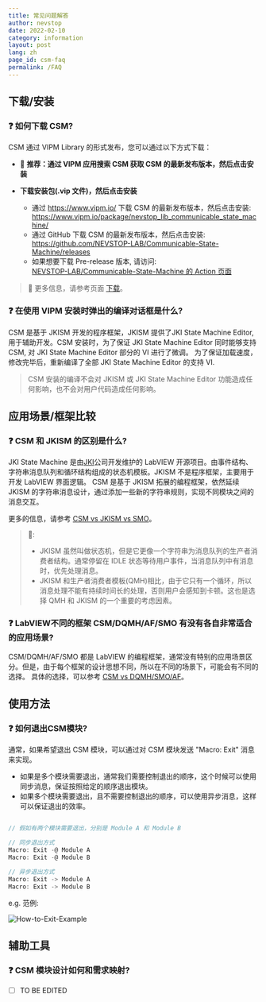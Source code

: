 ```yaml
---
title: 常见问题解答
author: nevstop
date: 2022-02-10
category: information
layout: post
lang: zh
page_id: csm-faq
permalink: /FAQ
---
```


<!-- ----------------------------------------------- -->
## 下载/安装

### :question: 如何下载 CSM?

CSM 通过 VIPM Library 的形式发布，您可以通过以下方式下载：

- 🥇 **推荐：通过 VIPM 应用搜索 CSM 获取 CSM 的最新发布版本，然后点击安装**

- **下载安装包(.vip 文件)，然后点击安装**

  - 通过 <https://www.vipm.io/> 下载 CSM 的最新发布版本，然后点击安装:<br/>
    <https://www.vipm.io/package/nevstop_lib_communicable_state_machine/>
  - 通过 GitHub 下载 CSM 的最新发布版本，然后点击安装:<br/>
    <https://github.com/NEVSTOP-LAB/Communicable-State-Machine/releases>
  - 如果想要下载 Pre-release 版本, 请访问: <br/>
    [NEVSTOP-LAB/Communicable-State-Machine 的 Action 页面](https://github.com/NEVSTOP-LAB/Communicable-State-Machine/actions/workflows/Build_VIPM_Library.yml?query=branch%3Amain)

> 📓
> 更多信息，请参考页面 [下载](https://nevstop-lab.github.io/CSM-Wiki/release-of-csm)。
>

### :question: 在使用 VIPM 安装时弹出的编译对话框是什么?

CSM 是基于 JKISM 开发的程序框架，JKISM 提供了JKI State Machine Editor, 用于辅助开发。CSM 安装时，为了保证 JKI State Machine Editor 同时能够支持 CSM, 对 JKI State Machine Editor 部分的 VI 进行了微调。 为了保证加载速度，修改完毕后，重新编译了全部 JKI State Machine Editor 的支持 VI.

>
> CSM 安装的编译不会对 JKISM 或 JKI State Machine Editor 功能造成任何影响，也不会对用户代码造成任何影响。
>

<!-- ----------------------------------------------- -->
## 应用场景/框架比较

### :question: CSM 和 JKISM 的区别是什么?

JKI State Machine 是由[JKI](http://jki.net/)公司开发维护的 LabVIEW 开源项目。由事件结构、字符串消息队列和循环结构组成的状态机模板。JKISM 不是程序框架，主要用于开发 LabVIEW 界面逻辑。
CSM 是基于 JKISM 拓展的编程框架，依然延续 JKISM 的字符串消息设计，通过添加一些新的字符串规则，实现不同模块之间的消息交互。

更多的信息，请参考 [CSM vs JKISM vs SMO](https://nevstop-lab.github.io/CSM-Wiki/pros-and-cons#csm-vs-jkism-vs-smo)。

> 📓:
>
> - JKISM 虽然叫做状态机，但是它更像一个字符串为消息队列的生产者消费者结构。通常停留在 IDLE 状态等待用户事件，当消息队列中有消息时，优先处理消息。
> - JKISM 和生产者消费者模板(QMH)相比，由于它只有一个循环，所以消息处理不能有持续时间长的处理，否则用户会感知到卡顿。这也是选择 QMH 和 JKISM 的一个重要的考虑因素。
>

### :question: LabVIEW不同的框架 CSM/DQMH/AF/SMO 有没有各自非常适合的应用场景?

CSM/DQMH/AF/SMO 都是 LabVIEW 的编程框架，通常没有特别的应用场景区分。但是，由于每个框架的设计思想不同，所以在不同的场景下，可能会有不同的选择。
具体的选择，可以参考 [CSM vs DQMH/SMO/AF](https://nevstop-lab.github.io/CSM-Wiki/pros-and-cons#csm-vs-dqmhsmoaf)。

<!-- ----------------------------------------------- -->
## 使用方法

### :question: 如何退出CSM模块?

通常，如果希望退出 CSM 模块，可以通过对 CSM 模块发送 "Macro: Exit" 消息来实现。

- 如果是多个模块需要退出，通常我们需要控制退出的顺序，这个时候可以使用同步消息，保证按照给定的顺序退出模块。
- 如果多个模块需要退出，且不需要控制退出的顺序，可以使用异步消息，这样可以保证退出的效率。

``` c

// 假如有两个模块需要退出，分别是 Module A 和 Module B

// 同步退出方式
Macro: Exit -@ Module A
Macro: Exit -@ Module B

// 异步退出方式
Macro: Exit -> Module A
Macro: Exit -> Module B
```

e.g. 范例:

![How-to-Exit-Example](https://nevstop-lab.github.io/CSM-Wiki/assets/img/QA/How-to-Exit-Example.png)

<!-- ----------------------------------------------- -->
## 辅助工具

### :question: CSM 模块设计如何和需求映射?

- [ ] TO BE EDITED
